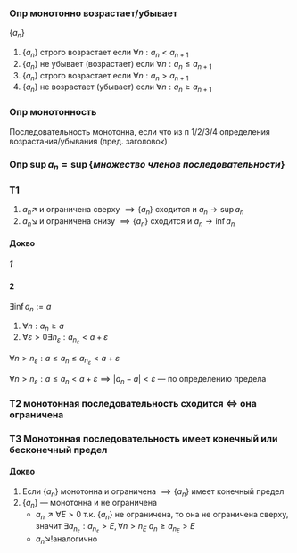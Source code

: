 ### Опр монотонно возрастает/убывает

$\{ a_{n} \}$
1. $\{ a_{n} \}$ строго возрастает если $\forall n:a_{n}<a_{n+1}$
2. $\{ a_{n} \}$ не убывает (возрастает) если $\forall n:a_{n}\leq a_{n+1}$
3. $\{ a_{n} \}$ строго возрастает если $\forall n:a_{n}>a_{n+1}$
4. $\{ a_{n} \}$ не возрастает (убывает) если $\forall n:a_{n}\geq a_{n+1}$

### Опр монотонность

Последовательность монотонна, если что из п 1/2/3/4 определения возрастания/убывания (пред. заголовок)

### Опр $\sup a_{n}=\sup\{ множество\ членов\ последовательности \}$

### Т1 

1. $a_{n}\nearrow$ и ограничена сверху $\implies \{ a_{n} \}$ сходится и $a_{n}\to \sup a_{n}$ 
2. $a_{n}\searrow$ и ограничена снизу $\implies\{ a_{n} \}$ сходится и  $a_{n}\to \inf a_{n}$

#### Докво
##### 1

#### 2
$\exists \inf a_{n}:=a$
1. $\forall n:a_{n}\geq a$
2. $\forall\varepsilon>0\exists n_{\varepsilon}:a_{n_{\varepsilon}}<a+\varepsilon$

$\forall n>n_{\varepsilon}:a\leq a_{n}\leq a_{n_{\varepsilon}}<a+\varepsilon$

$\forall n>n_{\varepsilon}: a\leq a_{n}<a+\varepsilon\implies|a_{n}-a|<\varepsilon$ — по определению предела 

### Т2 монотонная последовательность сходится $\Longleftrightarrow$ она ограничена

### Т3 Монотонная последовательность имеет конечный или бесконечный предел

#### Докво
1. Если $\{ a_{n} \}$ монотонна и ограничена $\implies \{ a_{n} \}$ имеет конечный предел
2. $\{ a_{n} \}$ — монотонна и не ограничена
	- $a_{n}\nearrow\forall E>0$
	  т.к. $\{ a_{n} \}$ не ограничена, то она не ограничена сверху, значит
	  $\exists a_{n_{\varepsilon}}:a_{n_{\varepsilon}}>E,\forall n>n_{E}$
	  $a_{n}\geq a_{n_{E}}>E$
	- $a_{n}\searrow$!аналогично